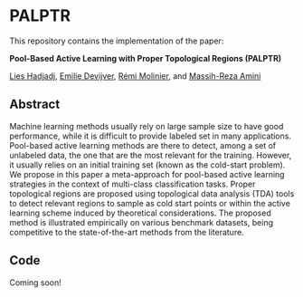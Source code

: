 # PALPTR

This repository contains the implementation of the paper:

**Pool-Based Active Learning with Proper Topological Regions (PALPTR)**

[Lies Hadjadj](https://orcid.org/0000-0002-7926-656X), [Emilie Devijver](http://ama.liglab.fr/~devijvee/), [Rémi Molinier](https://www-fourier.ujf-grenoble.fr/~molinier/), and [Massih-Reza Amini](http://ama.liglab.fr/~amini/)



## Abstract
Machine learning methods usually rely on large sample size to have good performance, while it is difficult to provide labeled set in many applications. Pool-based active learning methods are there to detect, among a set of unlabeled data, the one that are the most relevant for the training. However, it usually relies on an initial training set (known as the cold-start problem). We propose in this paper a meta-approach for pool-based active learning strategies in the context of multi-class classification tasks. Proper topological regions are proposed using topological data analysis (TDA) tools to detect relevant regions to sample as cold start points or within the active learning scheme induced by theoretical considerations. The proposed method is illustrated empirically on various benchmark datasets, being competitive to the state-of-the-art methods from the literature.



## Code
Coming soon!

